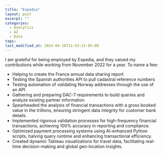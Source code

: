 ```yaml
---
title: "Expedia"
layout: post
excerpt: ""
categories:
  - Analytics
  - AI
  - Data
tags:
last_modified_at: 2024-04-16T12:43:31-05:00
---
```


I am grateful for being employed by Expedia, and they valued my contributions while working from November 2022 for a year.  To name a few:

- Helping to create the France annual data sharing report
- Testing the Spanish authorities API to pull cadastral reference numbers
- Testing automation of validating Norway addresses through the use of an API
- Gathering and preparing DAC-7 requirements to build queries and analyze existing partner information
- Spearheaded the analysis of financial transactions with a gross booked value in the trillions, ensuring stringent data integrity for customer bank details.
- Implemented rigorous validation processes for high-frequency financial transactions, achieving 100% accuracy in reporting and compliance.
- Optimized payment processing systems using AI-enhanced Python scripts, halving query runtime and enhancing transactional efficiency.
- Created dynamic Tableau visualizations for travel data, facilitating real-time decision-making and global geo-location insights.
